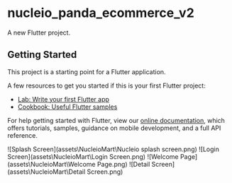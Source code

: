 # nucleio_panda_ecommerce_v2

A new Flutter project.

## Getting Started

This project is a starting point for a Flutter application.

A few resources to get you started if this is your first Flutter project:

- [Lab: Write your first Flutter app](https://flutter.dev/docs/get-started/codelab)
- [Cookbook: Useful Flutter samples](https://flutter.dev/docs/cookbook)

For help getting started with Flutter, view our
[online documentation](https://flutter.dev/docs), which offers tutorials,
samples, guidance on mobile development, and a full API reference.

![Splash Screen](assets\NucleioMart\Nucleio splash screen.png)
![Login Screen](assets\NucleioMart\Login Screen.png)
![Welcome Page](assets\NucleioMart\Welcome Page.png)
![Detail Screen](assets\NucleioMart\Detail Screen.png)